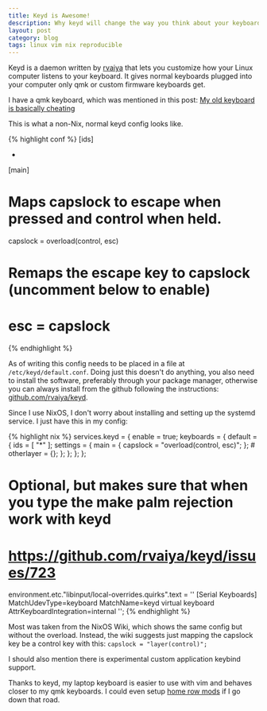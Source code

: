 ```yaml
---
title: Keyd is Awesome!
description: Why keyd will change the way you think about your keyboard.
layout: post
category: blog
tags: linux vim nix reproducible
---
```


Keyd is a daemon written by [rvaiya](https://github.com/rvaiya) that lets you
customize how your Linux computer listens to your keyboard. It gives normal
keyboards plugged into your computer only qmk or custom firmware
keyboards get.

I have a qmk keyboard, which was mentioned in this post: [My old keyboard is
basically
cheating](https://camerondugan.com/blog/my-old-keyboard-is-basically-cheating)

This is what a non-Nix, normal keyd config looks like.

{% highlight conf %}
[ids]

*

[main]

# Maps capslock to escape when pressed and control when held.
capslock = overload(control, esc)

# Remaps the escape key to capslock (uncomment below to enable)
# esc = capslock
{% endhighlight %}

As of writing this config needs to be placed in a file at
```/etc/keyd/default.conf```. Doing just this doesn't do anything, you also need
to install the software, preferably through your package manager, otherwise you
can always install from the github following the instructions:
[github.com/rvaiya/keyd](https://github.com/rvaiya/keyd?tab=readme-ov-file#installation).

Since I use NixOS, I don't worry about installing and setting up the systemd
service. I just have this in my config:

{% highlight nix %}
services.keyd = {
  enable = true;
  keyboards = {
    default = {
      ids = [ "*" ];
      settings = {
        main = {
          capslock = "overload(control, esc)";
        };
        # otherlayer = {};
      };
    };
  };
};

# Optional, but makes sure that when you type the make palm rejection work with keyd
# https://github.com/rvaiya/keyd/issues/723
environment.etc."libinput/local-overrides.quirks".text = ''
  [Serial Keyboards]
  MatchUdevType=keyboard
  MatchName=keyd virtual keyboard
  AttrKeyboardIntegration=internal
'';
{% endhighlight %}

Most was taken from the NixOS Wiki, which shows the same config but without the
overload. Instead, the wiki suggests just mapping the capslock key be a control
key with this: ```capslock = "layer(control)";```

I should also mention there is experimental custom application keybind support.

Thanks to keyd, my laptop keyboard is easier to use with vim and behaves closer
to my qmk keyboards. I could even setup [home row
mods](https://mattgemmell.scot/home-row-mods/) if I go down that road.
